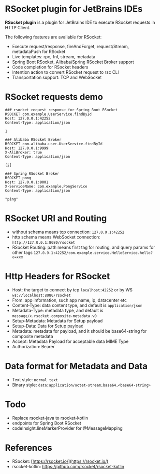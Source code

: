 RSocket plugin for JetBrains IDEs
===================

<!-- Plugin description -->
**RSocket plugin** is a plugin for JetBrains IDE to execute RSocket requests in HTTP Client.

The following features are available for RSocket:

* Execute request/response, fireAndForget, request/Stream, metadataPush for RSocket
* Live templates: rpc, fnf, stream, metadata
* Spring Boot RSocket, Alibaba/Spring RSocket Broker support
* Code completion for RSocket headers
* Intention action to convert RSocket request to rsc CLI
* Transportation support: TCP and WebSocket

<!-- Plugin description end -->

# RSocket requests demo

```http request
### rsocket request response for Spring Boot RSocket
RSOCKET com.example.UserService.findById
Host: 127.0.0.1:42252
Content-Type: application/json

1

### Alibaba RSocket Broker
RSOCKET com.alibaba.user.UserService.findById
Host: 127.0.0.1:9999
X-AliBroker: true
Content-Type: application/json

[2]

### Spring RSocket Broker
RSOCKET pong
Host: 127.0.0.1:8001
X-ServiceName: com.example.PongService
Content-Type: application/json

"ping"
```

# RSocket URI and Routing

* without schema means tcp connection: `127.0.0.1:42252`
* http schema means WebSocket connection: `http://127.0.0.1:8080/rsocket`
* RSocket Routing:  path means first tag for routing, and query params for other tags `127.0.0.1:42252/com.example.service.HelloService.hello?e=xxx`

# Http Headers for RSocket

* Host: the target to connect by tcp `localhost:42252` or by WS `ws://localhost:8080/rsocket`
* From: app information, such app name, ip, datacenter etc
* Content-Type: data content type, and default is `application/json`
* Metadata-Type: metadata type, and default is `message/x.rsocket.composite-metadata.v0`
* Setup-Metadata: Metadata for Setup payload
* Setup-Data: Data for Setup payload
* Metadata: metadata for payload, and it should be base64-string for composite metadata
* Accept: Metadata Payload for acceptable data MIME Type
* Authorization: Bearer <token>

# Data format for Metadata and Data

* Text style: `normal text`
* Binary style: `data:application/octet-stream;base64,<base64-string>`

# Todo

* Replace rsocket-java to rsocket-kotlin
* endpoints for Spring Boot RSocket
* codeInsight.lineMarkerProvider for @MessageMapping

# References

* RSocket: [https://rsocket.io/](https://rsocket.io/)
* rsocket-kotlin: https://github.com/rsocket/rsocket-kotlin 
